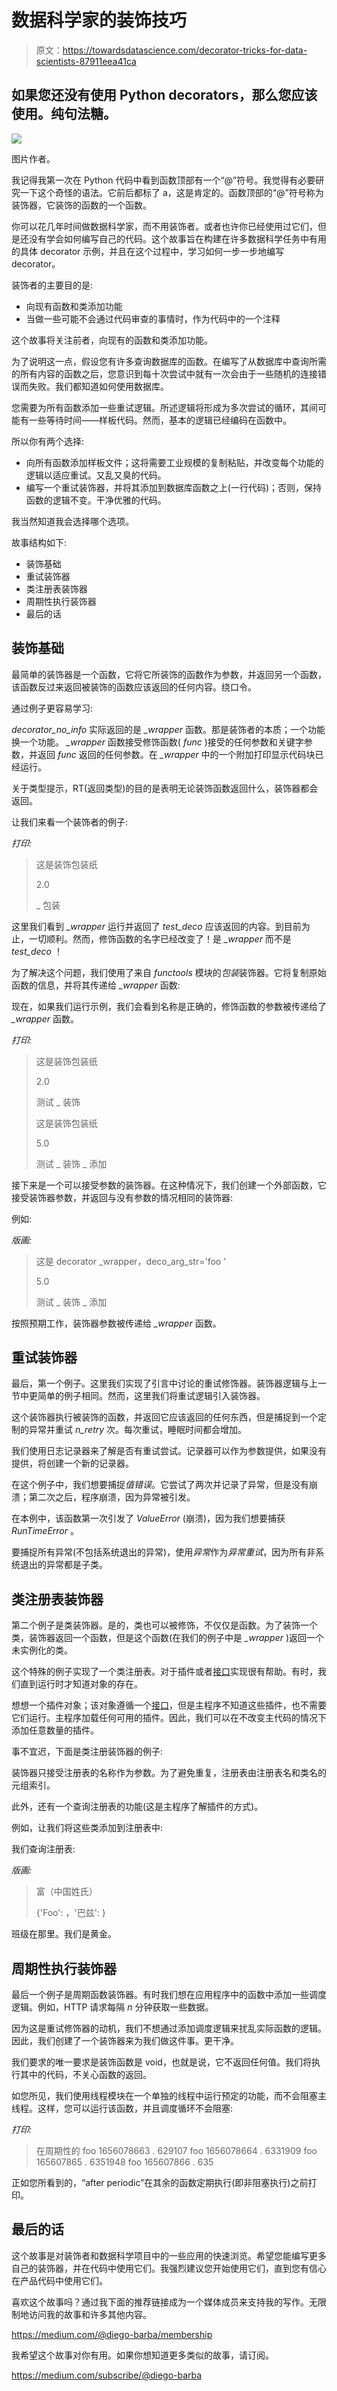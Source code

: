 # 数据科学家的装饰技巧

> 原文：<https://towardsdatascience.com/decorator-tricks-for-data-scientists-87911eea41ca>

## 如果您还没有使用 Python decorators，那么您应该使用。纯句法糖。

![](img/5ab4fea9429399679a98389c62574b4d.png)

图片作者。

我记得我第一次在 Python 代码中看到函数顶部有一个“@”符号。我觉得有必要研究一下这个奇怪的语法。它前后都标了 a，这是肯定的。函数顶部的“@”符号称为装饰器，它装饰的函数的一个函数。

你可以花几年时间做数据科学家，而不用装饰者。或者也许你已经使用过它们，但是还没有学会如何编写自己的代码。这个故事旨在构建在许多数据科学任务中有用的具体 decorator 示例，并且在这个过程中，学习如何一步一步地编写 decorator。

装饰者的主要目的是:

*   向现有函数和类添加功能
*   当做一些可能不会通过代码审查的事情时，作为代码中的一个注释

这个故事将关注前者，向现有的函数和类添加功能。

为了说明这一点，假设您有许多查询数据库的函数。在编写了从数据库中查询所需的所有内容的函数之后，您意识到每十次尝试中就有一次会由于一些随机的连接错误而失败。我们都知道如何使用数据库。

您需要为所有函数添加一些重试逻辑。所述逻辑将形成为多次尝试的循环，其间可能有一些等待时间——样板代码。然而，基本的逻辑已经编码在函数中。

所以你有两个选择:

*   向所有函数添加样板文件；这将需要工业规模的复制粘贴，并改变每个功能的逻辑以适应重试。又乱又臭的代码。
*   编写一个重试装饰器，并将其添加到数据库函数之上(一行代码)；否则，保持函数的逻辑不变。干净优雅的代码。

我当然知道我会选择哪个选项。

故事结构如下:

*   装饰基础
*   重试装饰器
*   类注册表装饰器
*   周期性执行装饰器
*   最后的话

## 装饰基础

最简单的装饰器是一个函数，它将它所装饰的函数作为参数，并返回另一个函数，该函数反过来返回被装饰的函数应该返回的任何内容。绕口令。

通过例子更容易学习:

*decorator_no_info* 实际返回的是 *_wrapper* 函数。那是装饰者的本质；一个功能换一个功能。 *_wrapper* 函数接受修饰函数( *func* )接受的任何参数和关键字参数，并返回 *func* 返回的任何参数。在 *_wrapper* 中的一个附加打印显示代码块已经运行。

关于类型提示，RT(返回类型)的目的是表明无论装饰函数返回什么，装饰器都会返回。

让我们来看一个装饰者的例子:

*打印:*

> 这是装饰包装纸
> 
> 2.0
> 
> _ 包装

这里我们看到 *_wrapper* 运行并返回了 *test_deco* 应该返回的内容。到目前为止，一切顺利。然而，修饰函数的名字已经改变了！是 *_wrapper* 而不是 *test_deco* ！

为了解决这个问题，我们使用了来自 *functools* 模块的*包装*装饰器。它将复制原始函数的信息，并将其传递给 *_wrapper* 函数:

现在，如果我们运行示例，我们会看到名称是正确的，修饰函数的参数被传递给了 *_wrapper* 函数。

*打印:*

> 这是装饰包装纸
> 
> 2.0
> 
> 测试 _ 装饰
> 
> 这是装饰包装纸
> 
> 5.0
> 
> 测试 _ 装饰 _ 添加

接下来是一个可以接受参数的装饰器。在这种情况下，我们创建一个外部函数，它接受装饰器参数，并返回与没有参数的情况相同的装饰器:

例如:

*版画:*

> 这是 decorator _wrapper，deco_arg_str='foo '
> 
> 5.0
> 
> 测试 _ 装饰 _ 添加

按照预期工作，装饰器参数被传递给 *_wrapper* 函数。

## 重试装饰器

最后，第一个例子。这里我们实现了引言中讨论的重试修饰器。装饰器逻辑与上一节中更简单的例子相同。然而，这里我们将重试逻辑引入装饰器。

这个装饰器执行被装饰的函数，并返回它应该返回的任何东西，但是捕捉到一个定制的异常并重试 *n_retry* 次。每次重试，睡眠时间都会增加。

我们使用日志记录器来了解是否有重试尝试。记录器可以作为参数提供，如果没有提供，将创建一个新的记录器。

在这个例子中，我们想要捕捉*值错误*。它尝试了两次并记录了异常，但是没有崩溃；第二次之后，程序崩溃，因为异常被引发。

在本例中，该函数第一次引发了 *ValueError* (崩溃)，因为我们想要捕获 *RunTimeError* 。

要捕捉所有异常(不包括系统退出的异常)，使用*异常*作为*异常重试*，因为所有非系统退出的异常都是子类。

## 类注册表装饰器

第二个例子是类装饰器。是的，类也可以被修饰，不仅仅是函数。为了装饰一个类，装饰器返回一个函数，但是这个函数(在我们的例子中是 *_wrapper* )返回一个未实例化的类。

这个特殊的例子实现了一个类注册表。对于插件或者[接口](/python-interfaces-why-should-a-data-scientist-care-2ed7ff80f225)实现很有帮助。有时，我们直到运行时才知道对象的存在。

想想一个插件对象；该对象遵循一个[接口](/python-interfaces-why-should-a-data-scientist-care-2ed7ff80f225)，但是主程序不知道这些插件，也不需要它们运行。主程序加载任何可用的插件。因此，我们可以在不改变主代码的情况下添加任意数量的插件。

事不宜迟，下面是类注册装饰器的例子:

装饰器只接受注册表的名称作为参数。为了避免重复，注册表由注册表名和类名的元组索引。

此外，还有一个查询注册表的功能(这是主程序了解插件的方式)。

例如，让我们将这些类添加到注册表中:

我们查询注册表:

*版画:*

> 富（中国姓氏）
> 
> {'Foo': <class>，'巴兹': <class>}</class></class>

班级在那里。我们是黄金。

## 周期性执行装饰器

最后一个例子是周期函数装饰器。有时我们想在应用程序中的函数中添加一些调度逻辑。例如，HTTP 请求每隔 *n* 分钟获取一些数据。

因为这是重试修饰器的动机，我们不想通过添加调度逻辑来扰乱实际函数的逻辑。因此，我们创建了一个装饰器来为我们做这件事。更干净。

我们要求的唯一要求是装饰函数是 void，也就是说，它不返回任何值。我们将执行其中的代码，不关心函数的返回。

如您所见，我们使用线程模块在一个单独的线程中运行预定的功能，而不会阻塞主线程。这样，您可以运行该函数，并且调度循环不会阻塞:

*打印:*

> 在周期性的
> foo 1656078663 . 629107
> foo 1656078664 . 6331909
> foo 165607865 . 6351948
> foo 165607866 . 635

正如您所看到的，“after periodic”在其余的函数定期执行(即非阻塞执行)之前打印。

## 最后的话

这个故事是对装饰者和数据科学项目中的一些应用的快速浏览。希望您能编写更多自己的装饰器，并在代码中使用它们。我强烈建议您开始使用它们，直到您有信心在产品代码中使用它们。

喜欢这个故事吗？通过我下面的推荐链接成为一个媒体成员来支持我的写作。无限制地访问我的故事和许多其他内容。

<https://medium.com/@diego-barba/membership>  

我希望这个故事对你有用。如果你想知道更多类似的故事，请订阅。

<https://medium.com/subscribe/@diego-barba> 